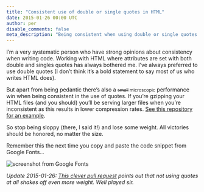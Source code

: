 ```yaml
---
title: "Consistent use of double or single quotes in HTML"
date: 2015-01-26 00:00 UTC
author: per
disable_comments: false
meta_description: "Being consistent when using double or single quotes in HTML will result in smaller file size when gzipping. "
---
```


I’m a very systematic person who have strong opinions about consistency when writing code. Working with HTML where attributes are set with both double and singles quotes has always bothered me. I’ve always preferred to use double quotes (I don’t think it’s a bold statement to say most of us who writes HTML does).

But apart from being pedantic there’s also a <small><del>small</del> microscopic</small> performance win when being consistent in the use of quotes.
If you’re gzipping your HTML files (and you should) you’ll be serving larger files when you’re inconsistent as this results in lower compression rates. [See this repository for an example](https://github.com/kollegorna/using-quotes-consistent-in-html).

So stop being sloppy (there, I said it!) and lose some weight.
All victories should be honored, no matter the size.

Remember this the next time you copy and paste the code snippet from Google Fonts…

![screenshot from Google Fonts](/images/2015/2015-01-26-double-single-quotes-html.png)

*Update 2015-01-26: [This clever pull request](https://github.com/kollegorna/using-quotes-consistent-in-html/pull/1) points out that not using quotes at all shakes off even more weight. Well played sir.*
